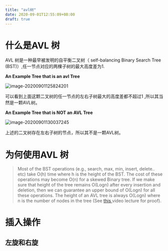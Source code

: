 ```yaml
---
title: "avl树"
date: 2020-09-01T12:55:09+08:00
draft: true
---
```




# 什么是AVL 树

AVL 树是一种最早被发明的自平衡二叉树（ self-balancing Binary Search Tree (BST)）,任一节点对应的两棵子树的最大高度差为1.



**An Example Tree that is an avl Tree**





![image-20200901125824201](/Users/linyuanpeng/workplace/bspp1314/content/post/datastruct/image-20200901125824201.png)

可以看到上面这颗二叉树的任一节点的左右子树最大的高度差都不超过1 ,所以其当然是一颗AVL树。



**An Example Tree that is NOT an AVL Tree**

![image-20200901130037245](/Users/linyuanpeng/workplace/bspp1314/content/post/datastruct/image-20200901130037245.png)

上述的二叉树存在左右子树的节点，所以其不是一颗AVL树。



# 为何使用AVL 树

> Most of the BST operations (e.g., search, max, min, insert, delete.. etc) take O(h) time where h is the height of the BST. The cost of these operations may become O(n) for a skewed Binary tree. If we make sure that height of the tree remains O(Logn) after every insertion and deletion, then we can guarantee an upper bound of O(Logn) for all these operations. The height of an AVL tree is always O(Logn) where n is the number of nodes in the tree (See [this ](http://www.youtube.com/watch?v=TbvhGcf6UJU)video lecture for proof).



# 插入操作



## 左旋和右旋







# 